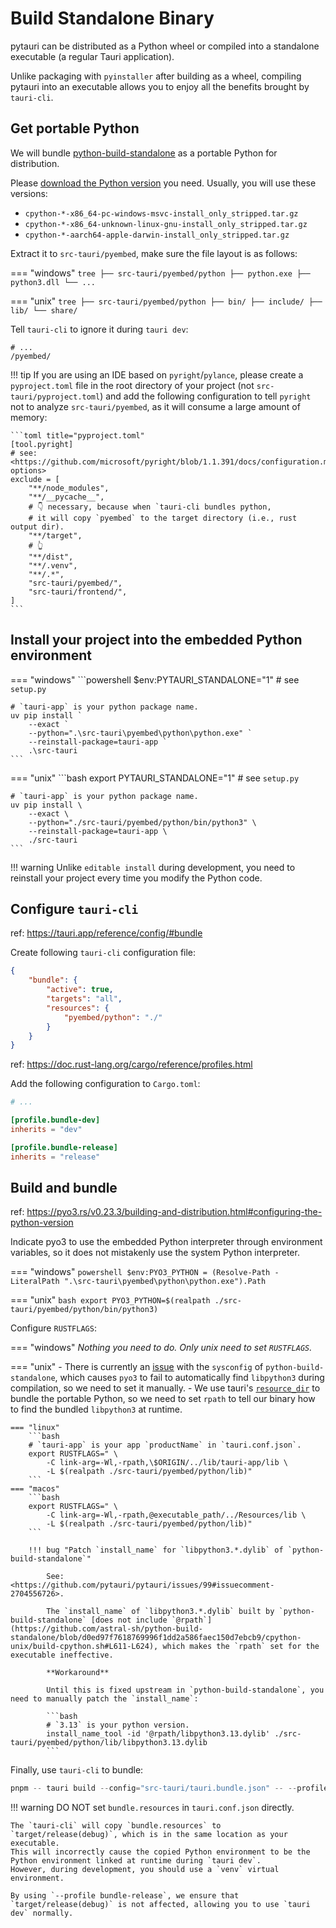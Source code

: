 # Build Standalone Binary

pytauri can be distributed as a Python wheel or compiled into a standalone executable (a regular Tauri application).

Unlike packaging with `pyinstaller` after building as a wheel, compiling pytauri into an executable allows you to enjoy all the benefits brought by `tauri-cli`.

## Get portable Python

We will bundle [python-build-standalone](https://github.com/indygreg/python-build-standalone) as a portable Python for distribution.

Please [download the Python version](https://gregoryszorc.com/docs/python-build-standalone/main/running.html#obtaining-distributions) you need. Usually, you will use these versions:

- `cpython-*-x86_64-pc-windows-msvc-install_only_stripped.tar.gz`
- `cpython-*-x86_64-unknown-linux-gnu-install_only_stripped.tar.gz`
- `cpython-*-aarch64-apple-darwin-install_only_stripped.tar.gz`

Extract it to `src-tauri/pyembed`, make sure the file layout is as follows:

=== "windows"
    ```tree
    ├── src-tauri/pyembed/python
        ├── python.exe
        ├── python3.dll
        └── ...
    ```

=== "unix"
    ```tree
    ├── src-tauri/pyembed/python
        ├── bin/
        ├── include/
        ├── lib/
        └── share/
    ```

Tell `tauri-cli` to ignore it during `tauri dev`:

```gitignore title="src-tauri/.taurignore"
# ...
/pyembed/
```

!!! tip
    If you are using an IDE based on `pyright`/`pylance`, please create a `pyproject.toml` file in the root directory of your project (not `src-tauri/pyproject.toml`) and add the following configuration to tell `pyright` not to analyze `src-tauri/pyembed`, as it will consume a large amount of memory:

    ```toml title="pyproject.toml"
    [tool.pyright]
    # see: <https://github.com/microsoft/pyright/blob/1.1.391/docs/configuration.md#environment-options>
    exclude = [
        "**/node_modules",
        "**/__pycache__",
        # 👇 necessary, because when `tauri-cli bundles python,
        # it will copy `pyembed` to the target directory (i.e., rust output dir).
        "**/target",
        # 👆
        "**/dist",
        "**/.venv",
        "**/.*",
        "src-tauri/pyembed/",
        "src-tauri/frontend/",
    ]
    ```

## Install your project into the embedded Python environment

=== "windows"
    ```powershell
    $env:PYTAURI_STANDALONE="1"  # see `setup.py`

    # `tauri-app` is your python package name.
    uv pip install `
        --exact `
        --python=".\src-tauri\pyembed\python\python.exe" `
        --reinstall-package=tauri-app `
        .\src-tauri
    ```

=== "unix"
    ```bash
    export PYTAURI_STANDALONE="1"  # see `setup.py`

    # `tauri-app` is your python package name.
    uv pip install \
        --exact \
        --python="./src-tauri/pyembed/python/bin/python3" \
        --reinstall-package=tauri-app \
        ./src-tauri
    ```
!!! warning
    Unlike `editable install` during development, you need to reinstall your project every time you modify the Python code.

## Configure `tauri-cli`

ref: <https://tauri.app/reference/config/#bundle>

Create following `tauri-cli` configuration file:

```json title="src-tauri/tauri.bundle.json"
{
    "bundle": {
        "active": true,
        "targets": "all",
        "resources": {
            "pyembed/python": "./"
        }
    }
}
```

ref: <https://doc.rust-lang.org/cargo/reference/profiles.html>

Add the following configuration to `Cargo.toml`:

```toml title="src-tauri/Cargo.toml"
# ...

[profile.bundle-dev]
inherits = "dev"

[profile.bundle-release]
inherits = "release"
```

## Build and bundle

ref: <https://pyo3.rs/v0.23.3/building-and-distribution.html#configuring-the-python-version>

Indicate pyo3 to use the embedded Python interpreter through environment variables, so it does not mistakenly use the system Python interpreter.

=== "windows"
    ```powershell
    $env:PYO3_PYTHON = (Resolve-Path -LiteralPath ".\src-tauri\pyembed\python\python.exe").Path
    ```

=== "unix"
    ```bash
    export PYO3_PYTHON=$(realpath ./src-tauri/pyembed/python/bin/python3)
    ```

Configure `RUSTFLAGS`:

=== "windows"
    *Nothing you need to do. Only unix need to set `RUSTFLAGS`.*

=== "unix"
    - There is currently an [issue](https://github.com/astral-sh/python-build-standalone/issues/374) with the `sysconfig` of `python-build-standalone`,
        which causes `pyo3` to fail to automatically find `libpython3` during compilation, so we need to set it manually.
    - We use tauri's [`resource_dir`](https://docs.rs/tauri-utils/latest/tauri_utils/platform/fn.resource_dir.html) to bundle the portable Python,
        so we need to set `rpath` to tell our binary how to find the bundled `libpython3` at runtime.

    === "linux"
        ```bash
        # `tauri-app` is your app `productName` in `tauri.conf.json`.
        export RUSTFLAGS=" \
            -C link-arg=-Wl,-rpath,\$ORIGIN/../lib/tauri-app/lib \
            -L $(realpath ./src-tauri/pyembed/python/lib)"
        ```
    === "macos"
        ```bash
        export RUSTFLAGS=" \
            -C link-arg=-Wl,-rpath,@executable_path/../Resources/lib \
            -L $(realpath ./src-tauri/pyembed/python/lib)"
        ```

        !!! bug "Patch `install_name` for `libpython3.*.dylib` of `python-build-standalone`"

            See: <https://github.com/pytauri/pytauri/issues/99#issuecomment-2704556726>.

            The `install_name` of `libpython3.*.dylib` built by `python-build-standalone` [does not include `@rpath`](https://github.com/astral-sh/python-build-standalone/blob/d0ed97f7618769996f1dd2a586faec150d7ebcb9/cpython-unix/build-cpython.sh#L611-L624), which makes the `rpath` set for the executable ineffective.

            **Workaround**

            Until this is fixed upstream in `python-build-standalone`, you need to manually patch the `install_name`:

            ```bash
            # `3.13` is your python version.
            install_name_tool -id '@rpath/libpython3.13.dylib' ./src-tauri/pyembed/python/lib/libpython3.13.dylib
            ```

Finally, use `tauri-cli` to bundle:

```powershell
pnpm -- tauri build --config="src-tauri/tauri.bundle.json" -- --profile bundle-release
```

!!! warning
    DO NOT set `bundle.resources` in `tauri.conf.json` directly.

    The `tauri-cli` will copy `bundle.resources` to `target/release(debug)`, which is in the same location as your executable.
    This will incorrectly cause the copied Python environment to be the Python environment linked at runtime during `tauri dev`.
    However, during development, you should use a `venv` virtual environment.

    By using `--profile bundle-release`, we ensure that `target/release(debug)` is not affected, allowing you to use `tauri dev` normally.
